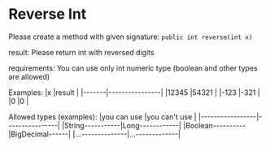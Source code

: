 # Reverse Int

Please create a method with given signature:
`public int reverse(int x)`


result: Please return int with reversed digits

requirements: You can use only int numeric type
(boolean and other types are allowed)

Examples:
|x      |result          |
|-------|----------------|
|12345  |54321           |
|-123   |-321            |
|0      |0               |


Allowed types (examples):
|you can use      |you can't use   |
|-----------------|----------------|
|String-----------|Long------------|
|Boolean----------|BigDecimal------|
|...--------------|...-------------|


